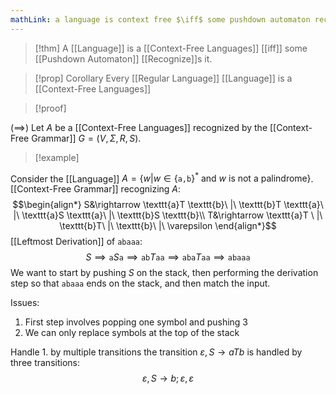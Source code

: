 ```yaml
---
mathLink: a language is context free $\iff$ some pushdown automaton recognizes it
---
```

>[!thm]
>A [[Language]] is a [[Context-Free Languages]] [[iff]] some [[Pushdown Automaton]] [[Recognize]]s it.

>[!prop] Corollary
>Every [[Regular Language]] [[Language]] is a [[Context-Free Languages]]

>[!proof]

($\implies$) Let $A$ be a [[Context-Free Languages]] recognized by the [[Context-Free Grammar]] $G=(V,\Sigma,R,S)$. 





>[!example]

Consider the [[Language]] $A=\{w|w\in\{\texttt{a,b}\}^{*}\text{ and }w \text{ is not a palindrome}\}$. [[Context-Free Grammar]] recognizing $A$: $$\begin{align*}
S&\rightarrow \texttt{a}T \texttt{b}\ |\ \texttt{b}T \texttt{a}\ |\ \texttt{a}S \texttt{a}\ |\ \texttt{b}S \texttt{b}\\
T&\rightarrow \texttt{a}T \ |\ \texttt{b}T\ |\ \texttt{b}\ |\ \varepsilon
\end{align*}$$
[[Leftmost Derivation]] of $\texttt{abaaa}$: $$S\implies \texttt{a}S \texttt{a}\implies \texttt{ab}T \texttt{aa}\implies \texttt{aba}T \texttt{aa}\implies \texttt{abaaa}$$
We want to start by pushing $S$ on the stack, then performing the derivation step so that $\texttt{abaaa}$ ends on the stack, and then match the input.

Issues:
1. First step involves popping one symbol and pushing 3
2. We can only replace symbols at the top of the stack

Handle 1. by multiple transitions the transition $\varepsilon,S \rightarrow aTb$ is handled by three transitions: $$\varepsilon,S \rightarrow b; \varepsilon,\varepsilon$$